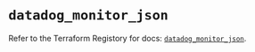 # `datadog_monitor_json`

Refer to the Terraform Registory for docs: [`datadog_monitor_json`](https://registry.terraform.io/providers/datadog/datadog/3.27.0/docs/resources/monitor_json).
